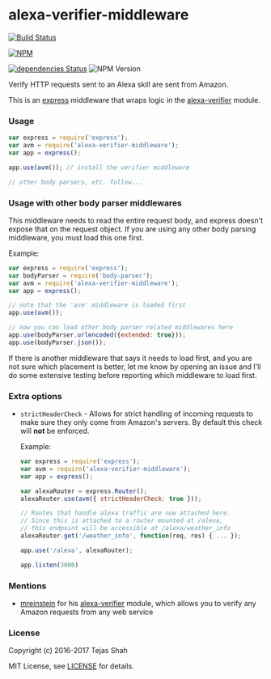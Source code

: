 # alexa-verifier-middleware

[![Build Status](https://travis-ci.org/alexa-js/alexa-verifier-middleware.svg?branch=master)](https://travis-ci.org/alexa-js/alexa-verifier-middleware)

[![NPM](https://nodei.co/npm/alexa-verifier-middleware.png)](https://www.npmjs.com/package/alexa-verifier-middleware/)

[![dependencies Status](https://david-dm.org/tejashah88/alexa-verifier-middleware/status.svg)](https://david-dm.org/tejashah88/alexa-verifier-middleware)
![NPM Version](https://img.shields.io/npm/v/alexa-verifier-middleware.svg)

Verify HTTP requests sent to an Alexa skill are sent from Amazon.

This is an [express](https://www.npmjs.com/package/express) middleware that wraps logic in the [alexa-verifier](https://www.npmjs.com/package/alexa-verifier) module.


### Usage

```javascript
var express = require('express');
var avm = require('alexa-verifier-middleware');
var app = express();

app.use(avm()); // install the verifier middleware

// other body parsers, etc. follow...
```


### Usage with other body parser middlewares
This middleware needs to read the entire request body, and express doesn't expose that on the request object.
If you are using any other body parsing middleware, you must load this one first.

Example:

```javascript
var express = require('express');
var bodyParser = require('body-parser');
var avm = require('alexa-verifier-middleware');
var app = express();

// note that the 'avm' middleware is loaded first
app.use(avm());

// now you can load other body parser related middlewares here
app.use(bodyParser.urlencoded({extended: true}));
app.use(bodyParser.json());
```

If there is another middleware that says it needs to load first, and you are not sure which placement is better, let me know by opening an issue and I'll do some extensive testing before reporting which middleware to load first.


### Extra options

* `strictHeaderCheck` - Allows for strict handling of incoming requests to make sure they only come from Amazon's servers. By default this check will **not** be enforced.
    
    Example:

    ```javascript
    var express = require('express');
    var avm = require('alexa-verifier-middleware');
    var app = express();
    
    var alexaRouter = express.Router();
    alexaRouter.use(avm({ strictHeaderCheck: true }));
    
    // Routes that handle alexa traffic are now attached here.
    // Since this is attached to a router mounted at /alexa,
    // this endpoint will be accessible at /alexa/weather_info
    alexaRouter.get('/weather_info', function(req, res) { ... });
    
    app.use('/alexa', alexaRouter);
    
    app.listen(3000)
    ```

### Mentions
* [mreinstein](https://github.com/mreinstein) for his [alexa-verifier](https://github.com/mreinstein/alexa-verifier) module, which allows you to verify any Amazon requests from any web service

### License
Copyright (c) 2016-2017 Tejas Shah

MIT License, see [LICENSE](https://tejashah88.mit-license.org/2016-2017) for details.